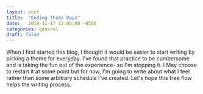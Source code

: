 ```yaml
---
layout: post
title:  "Ending Theme Days"
date:   2018-11-17 12:00:00 -0500
categories: general 
draft: false
---
```


When I first started this blog, I thought it would be easier to start writing by picking a theme for everyday. I've found that practice to be cumbersome and is taking the fun out of the experience- so I'm stopping it. I May choose to restart it at some point but for now, I'm going to write about what I feel rather than some arbitrary schedule I've created. Let's hope this free flow helps the writing process. 